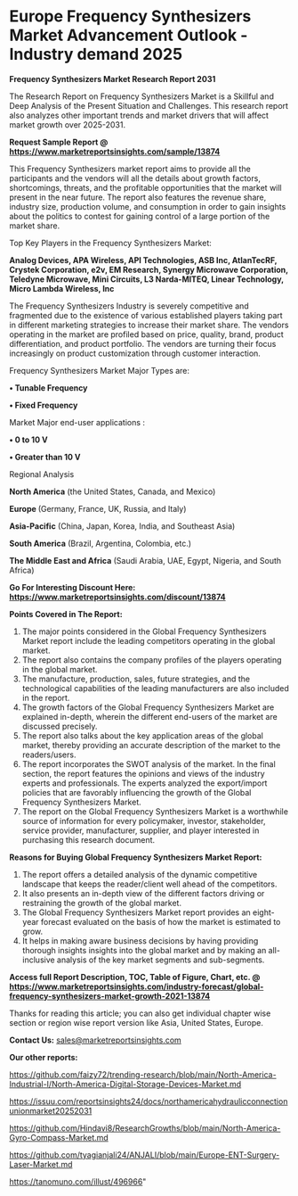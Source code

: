 # Europe Frequency Synthesizers Market Advancement Outlook - Industry demand 2025

<strong>Frequency Synthesizers Market Research Report 2031</strong>

The Research Report on Frequency Synthesizers Market is a Skillful and Deep Analysis of the Present Situation and Challenges. This research report also analyzes other important trends and market drivers that will affect market growth over 2025-2031.

<strong>Request Sample Report @ <a href=https://www.marketreportsinsights.com/sample/13874>https://www.marketreportsinsights.com/sample/13874</a></strong>

This Frequency Synthesizers market report aims to provide all the participants and the vendors will all the details about growth factors, shortcomings, threats, and the profitable opportunities that the market will present in the near future. The report also features the revenue share, industry size, production volume, and consumption in order to gain insights about the politics to contest for gaining control of a large portion of the market share.

Top Key Players in the Frequency Synthesizers Market:

<strong>Analog Devices, APA Wireless, API Technologies, ASB Inc, AtlanTecRF, Crystek Corporation, e2v, EM Research, Synergy Microwave Corporation, Teledyne Microwave, Mini Circuits, L3 Narda-MITEQ, Linear Technology, Micro Lambda Wireless, Inc</strong>

The Frequency Synthesizers Industry is severely competitive and fragmented due to the existence of various established players taking part in different marketing strategies to increase their market share. The vendors operating in the market are profiled based on price, quality, brand, product differentiation, and product portfolio. The vendors are turning their focus increasingly on product customization through customer interaction.

Frequency Synthesizers Market Major Types are:

<strong>• Tunable Frequency

• Fixed Frequency</strong>

Market Major end-user applications :

<strong>• 0 to 10 V

• Greater than 10 V</strong>

Regional Analysis

</u><strong><b>North America</b></strong> (the United States, Canada, and Mexico)

<strong><b>Europe </b></strong>(Germany, France, UK, Russia, and Italy)

<strong><b>Asia-Pacific</b></strong> (China, Japan, Korea, India, and Southeast Asia)

<strong><b>South America</b></strong> (Brazil, Argentina, Colombia, etc.)

<strong><b>The Middle East and Africa</b></strong> (Saudi Arabia, UAE, Egypt, Nigeria, and South Africa)

<strong>Go For Interesting Discount Here: <a href=https://www.marketreportsinsights.com/discount/13874>https://www.marketreportsinsights.com/discount/13874</a></strong>

<strong>Points Covered in The Report:</strong>
<ol>
  <li>The major points considered in the Global Frequency Synthesizers Market report include the leading competitors operating in the global market.</li>
  <li>The report also contains the company profiles of the players operating in the global market.</li>
  <li>The manufacture, production, sales, future strategies, and the technological capabilities of the leading manufacturers are also included in the report.</li>
  <li>The growth factors of the Global Frequency Synthesizers Market are explained in-depth, wherein the different end-users of the market are discussed precisely.</li>
  <li>The report also talks about the key application areas of the global market, thereby providing an accurate description of the market to the readers/users.</li>
  <li>The report incorporates the SWOT analysis of the market. In the final section, the report features the opinions and views of the industry experts and professionals. The experts analyzed the export/import policies that are favorably influencing the growth of the Global Frequency Synthesizers Market.</li>
  <li>The report on the Global Frequency Synthesizers Market is a worthwhile source of information for every policymaker, investor, stakeholder, service provider, manufacturer, supplier, and player interested in purchasing this research document.</li>
</ol>
<strong>Reasons for Buying Global Frequency Synthesizers Market Report:</strong>

<ol>
  <li>The report offers a detailed analysis of the dynamic competitive landscape that keeps the reader/client well ahead of the competitors.</li>
  <li>It also presents an in-depth view of the different factors driving or restraining the growth of the global market.</li>
  <li>The Global Frequency Synthesizers Market report provides an eight-year forecast evaluated on the basis of how the market is estimated to grow.</li>
  <li>It helps in making aware business decisions by having providing thorough insights insights into the global market and by making an all-inclusive analysis of the key market segments and sub-segments.</li>
</ol>
<strong>Access full Report Description, TOC, Table of Figure, Chart, etc. @ <a href=https://www.marketreportsinsights.com/industry-forecast/global-frequency-synthesizers-market-growth-2021-13874>https://www.marketreportsinsights.com/industry-forecast/global-frequency-synthesizers-market-growth-2021-13874</a></strong>


Thanks for reading this article; you can also get individual chapter wise section or region wise report version like Asia, United States, Europe.

<strong>Contact Us:</strong>
sales@marketreportsinsights.com

<strong>Our other reports:</strong>

<a href=https://github.com/faizy72/trending-research/blob/main/North-America-Industrial-I/North-America-Digital-Storage-Devices-Market.md>https://github.com/faizy72/trending-research/blob/main/North-America-Industrial-I/North-America-Digital-Storage-Devices-Market.md</a>

<a href=https://issuu.com/reportsinsights24/docs/northamericahydraulicconnectionunionmarket20252031>https://issuu.com/reportsinsights24/docs/northamericahydraulicconnectionunionmarket20252031</a>

<a href=https://github.com/Hindavi8/ResearchGrowths/blob/main/North-America-Gyro-Compass-Market.md>https://github.com/Hindavi8/ResearchGrowths/blob/main/North-America-Gyro-Compass-Market.md</a>

<a href=https://github.com/tyagianjali24/ANJALI/blob/main/Europe-ENT-Surgery-Laser-Market.md>https://github.com/tyagianjali24/ANJALI/blob/main/Europe-ENT-Surgery-Laser-Market.md</a>

<a href=https://tanomuno.com/illust/496966>https://tanomuno.com/illust/496966</a>"
